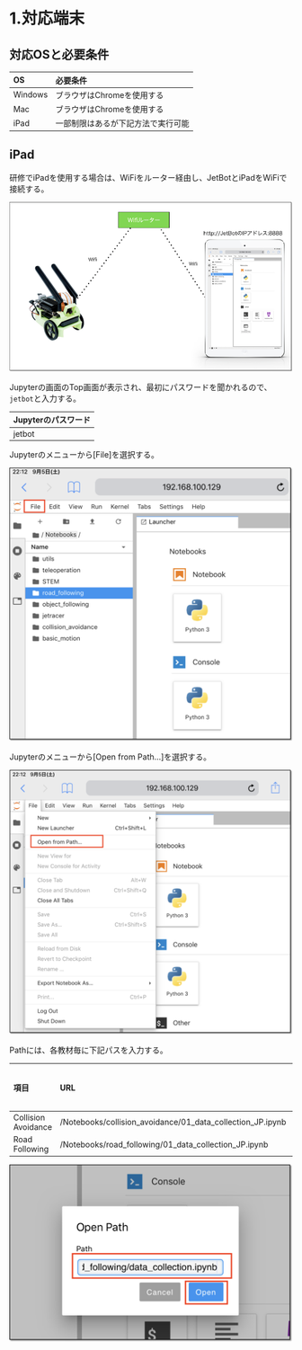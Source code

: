 # 1.対応端末

## 対応OSと必要条件

|OS|必要条件|
|:--|:--|
|Windows|ブラウザはChromeを使用する|
|Mac|ブラウザはChromeを使用する|
|iPad|一部制限はあるが下記方法で実行可能|

## iPad

研修でiPadを使用する場合は、WiFiをルーター経由し、JetBotとiPadをWiFiで接続する。

![](./img/ipad001.png)

Jupyterの画面のTop画面が表示され、最初にパスワードを聞かれるので、``jetbot``と入力する。

|Jupyterのパスワード|
|:--|
|jetbot|

Jupyterのメニューから\[File\]を選択する。

![](./img/ipad002.png)

Jupyterのメニューから\[Open from Path...\]を選択する。

![](./img/ipad003.png)

Pathには、各教材毎に下記パスを入力する。

|項目|URL|iPadからの動作|
|:--|:--|:--|
|Collision Avoidance|/Notebooks/collision_avoidance/01_data_collection_JP.ipynb|○|
|Road Following|/Notebooks/road_following/01_data_collection_JP.ipynb|○|

![](./img/ipad004.png)
